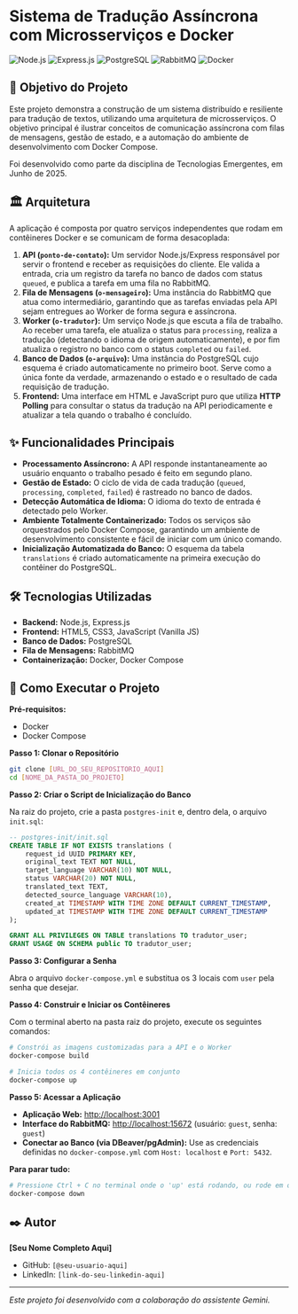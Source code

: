 # Sistema de Tradução Assíncrona com Microsserviços e Docker

![Node.js](https://img.shields.io/badge/Node.js-18.x-339933?style=for-the-badge&logo=node.js) ![Express.js](https://img.shields.io/badge/Express.js-4.x-000000?style=for-the-badge&logo=express) ![PostgreSQL](https://img.shields.io/badge/PostgreSQL-15-336791?style=for-the-badge&logo=postgresql) ![RabbitMQ](https://img.shields.io/badge/RabbitMQ-3.x-FF6600?style=for-the-badge&logo=rabbitmq) ![Docker](https://img.shields.io/badge/Docker-Compose-2496ED?style=for-the-badge&logo=docker)

## 🎯 Objetivo do Projeto

Este projeto demonstra a construção de um sistema distribuído e resiliente para tradução de textos, utilizando uma arquitetura de microsserviços. O objetivo principal é ilustrar conceitos de comunicação assíncrona com filas de mensagens, gestão de estado, e a automação do ambiente de desenvolvimento com Docker Compose.

Foi desenvolvido como parte da disciplina de Tecnologias Emergentes, em Junho de 2025.

## 🏛️ Arquitetura

A aplicação é composta por quatro serviços independentes que rodam em contêineres Docker e se comunicam de forma desacoplada:

1.  **API (`ponto-de-contato`):** Um servidor Node.js/Express responsável por servir o frontend e receber as requisições do cliente. Ele valida a entrada, cria um registro da tarefa no banco de dados com status `queued`, e publica a tarefa em uma fila no RabbitMQ.
2.  **Fila de Mensagens (`o-mensageiro`):** Uma instância do RabbitMQ que atua como intermediário, garantindo que as tarefas enviadas pela API sejam entregues ao Worker de forma segura e assíncrona.
3.  **Worker (`o-tradutor`):** Um serviço Node.js que escuta a fila de trabalho. Ao receber uma tarefa, ele atualiza o status para `processing`, realiza a tradução (detectando o idioma de origem automaticamente), e por fim atualiza o registro no banco com o status `completed` ou `failed`.
4.  **Banco de Dados (`o-arquivo`):** Uma instância do PostgreSQL cujo esquema é criado automaticamente no primeiro boot. Serve como a única fonte da verdade, armazenando o estado e o resultado de cada requisição de tradução.
5.  **Frontend:** Uma interface em HTML e JavaScript puro que utiliza **HTTP Polling** para consultar o status da tradução na API periodicamente e atualizar a tela quando o trabalho é concluído.

## ✨ Funcionalidades Principais

- **Processamento Assíncrono:** A API responde instantaneamente ao usuário enquanto o trabalho pesado é feito em segundo plano.
- **Gestão de Estado:** O ciclo de vida de cada tradução (`queued`, `processing`, `completed`, `failed`) é rastreado no banco de dados.
- **Detecção Automática de Idioma:** O idioma do texto de entrada é detectado pelo Worker.
- **Ambiente Totalmente Containerizado:** Todos os serviços são orquestrados pelo Docker Compose, garantindo um ambiente de desenvolvimento consistente e fácil de iniciar com um único comando.
- **Inicialização Automatizada do Banco:** O esquema da tabela `translations` é criado automaticamente na primeira execução do contêiner do PostgreSQL.

## 🛠️ Tecnologias Utilizadas

- **Backend:** Node.js, Express.js
- **Frontend:** HTML5, CSS3, JavaScript (Vanilla JS)
- **Banco de Dados:** PostgreSQL
- **Fila de Mensagens:** RabbitMQ
- **Containerização:** Docker, Docker Compose

## 🚀 Como Executar o Projeto

**Pré-requisitos:**
- Docker
- Docker Compose

**Passo 1: Clonar o Repositório**
```bash
git clone [URL_DO_SEU_REPOSITORIO_AQUI]
cd [NOME_DA_PASTA_DO_PROJETO]
```

**Passo 2: Criar o Script de Inicialização do Banco**

Na raiz do projeto, crie a pasta `postgres-init` e, dentro dela, o arquivo `init.sql`:
```sql
-- postgres-init/init.sql
CREATE TABLE IF NOT EXISTS translations (
    request_id UUID PRIMARY KEY,
    original_text TEXT NOT NULL,
    target_language VARCHAR(10) NOT NULL,
    status VARCHAR(20) NOT NULL,
    translated_text TEXT,
    detected_source_language VARCHAR(10),
    created_at TIMESTAMP WITH TIME ZONE DEFAULT CURRENT_TIMESTAMP,
    updated_at TIMESTAMP WITH TIME ZONE DEFAULT CURRENT_TIMESTAMP
);

GRANT ALL PRIVILEGES ON TABLE translations TO tradutor_user;
GRANT USAGE ON SCHEMA public TO tradutor_user;
```

**Passo 3: Configurar a Senha**

Abra o arquivo `docker-compose.yml` e substitua os 3 locais com `user` pela senha que desejar.

**Passo 4: Construir e Iniciar os Contêineres**

Com o terminal aberto na pasta raiz do projeto, execute os seguintes comandos:
```bash
# Constrói as imagens customizadas para a API e o Worker
docker-compose build

# Inicia todos os 4 contêineres em conjunto
docker-compose up
```

**Passo 5: Acessar a Aplicação**

- **Aplicação Web:** [http://localhost:3001](http://localhost:3001)
- **Interface do RabbitMQ:** [http://localhost:15672](http://localhost:15672) (usuário: `guest`, senha: `guest`)
- **Conectar ao Banco (via DBeaver/pgAdmin):** Use as credenciais definidas no `docker-compose.yml` com `Host: localhost` e `Port: 5432`.

**Para parar tudo:**
```bash
# Pressione Ctrl + C no terminal onde o 'up' está rodando, ou rode em outro terminal:
docker-compose down
```

## ✒️ Autor

**[Seu Nome Completo Aqui]**
- GitHub: `[@seu-usuario-aqui]`
- LinkedIn: `[link-do-seu-linkedin-aqui]`

---
*Este projeto foi desenvolvido com a colaboração do assistente Gemini.*
